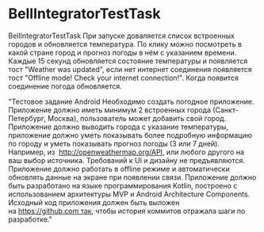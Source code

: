 # BellIntegratorTestTask
BellIntegratorTestTask
При запуске доваляется список встроенных городов и обновляется температура.
По клику можно посмотреть в какой стране город и прогноз погоды в нём с 
указанием времени. 
Каждые 15 секунд обновляется состояние температуры и появляется тост "Weather was updated", если нет
интернет соединения появляется тост "Offline mode! Check your internet connection!". Когда появится 
соединение погода обновляется.

"Тестовое задание Android
Необходимо создать погодное приложение. Приложение должно иметь минимум 2 встроенных города (Санкт-Петербург, Москва),
пользователь может добавить свой город.
Приложение должно выводить города с указание температуры, приложение должно уметь показывать
более подробную информацию по городу и уметь показывать прогноз погоды (3 или 7 дней).
Например, из  http://openweathermap.org/API, или любого другого на ваш выбор источника.
Требований к UI и дизайну не предъявляются.
Приложение должно работать в offline режиме и автоматически обновлять данные на экране при появлении связи.
Приложение должно быть разработано на языке программирования Kotlin, построено с использованием архитектуры MVP
и Android Architecture Components. 
Исходный код приложения должен быть выложен на https://github.com так, чтобы история коммитов отражала шаги по разработке."
